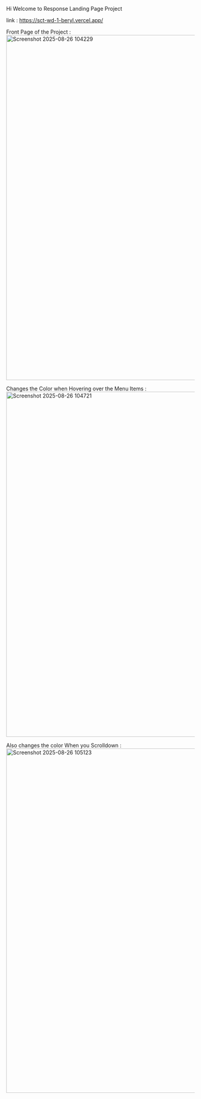 Hi Welcome to Response Landing Page Project 

link : https://sct-wd-1-beryl.vercel.app/

Front Page of the Project : 
<img width="1884" height="921" alt="Screenshot 2025-08-26 104229" src="https://github.com/user-attachments/assets/5e14501a-9cd4-4e29-aaf1-94ddb3f7d5ac" />

Changes the Color when Hovering over the Menu Items : 
<img width="1878" height="921" alt="Screenshot 2025-08-26 104721" src="https://github.com/user-attachments/assets/f8c12997-1582-4c79-b07e-2a25f0f29936" />

Also changes the color When you Scrolldown :
<img width="1887" height="919" alt="Screenshot 2025-08-26 105123" src="https://github.com/user-attachments/assets/11682f95-6f22-424d-b8ce-5e8c6df88170" />
